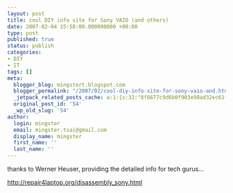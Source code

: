 ```yaml
---
layout: post
title: cool DIY info site for Sony VAIO (and others)
date: 2007-02-04 15:58:00.000000000 +08:00
type: post
published: true
status: publish
categories:
- DIY
- IT
tags: []
meta:
  blogger_blog: mingstert.blogspot.com
  blogger_permalink: "/2007/02/cool-diy-info-site-for-sony-vaio-and.html"
  _jetpack_related_posts_cache: a:1:{s:32:"8f6677c9d6b0f903e98ad32ec61f8deb";a:2:{s:7:"expires";i:1455310379;s:7:"payload";a:3:{i:0;a:1:{s:2:"id";i:220;}i:1;a:1:{s:2:"id";i:234;}i:2;a:1:{s:2:"id";i:96;}}}}
  original_post_id: '54'
  _wp_old_slug: '54'
author:
  login: mingster
  email: mingster.tsai@gmail.com
  display_name: mingster
  first_name: ''
  last_name: ''
---
```

<p>thanks to Werner Heuser, providing the detailed info for tech gurus...</p>
<p><a href="http://repair4laptop.org/disassembly_sony.html">http://repair4laptop.org/disassembly_sony.html</a></p>
